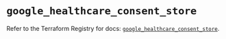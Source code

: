 # `google_healthcare_consent_store`

Refer to the Terraform Registry for docs: [`google_healthcare_consent_store`](https://registry.terraform.io/providers/hashicorp/google/6.46.0/docs/resources/healthcare_consent_store).

